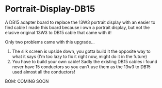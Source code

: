 # Portrait-Display-DB15
A DB15 adapter board to replace the 13W3 portrait display with an easier to find cable
I made this board because i own a portrait display, but not the elusive original 13W3 to DB15 cable that came with it! 

Only two problems came with this upgrade...
1. The silk screen is upside down, you gotta build it the opposite way to what it says (I'm too lazy to fix it right now, might do it in the future)
2. You have to build your own cable! Sadly the existing DB15 cables i found never have 15 conductors so you can't use them as the 13w3 to DB15 used almost all the conductors!

BOM: COMING SOON
